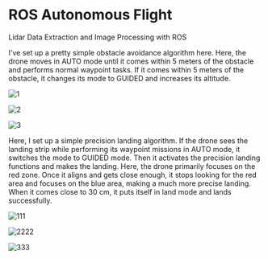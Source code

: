 # ROS Autonomous Flight
 Lidar Data Extraction and Image Processing with ROS 

I've set up a pretty simple obstacle avoidance algorithm here. Here, the drone moves in AUTO mode until 
it comes within 5 meters of the obstacle and performs normal waypoint tasks. If it comes within 5 meters of the obstacle,
it changes its mode to GUIDED and increases its altitude.

![1](https://user-images.githubusercontent.com/109924168/231140654-fb2fe544-0e7b-4fd8-a9f1-bace305c88f7.png)

![2](https://user-images.githubusercontent.com/109924168/231140678-e083567d-7320-4f49-9d2c-ad4cea34bb4c.png)

![3](https://user-images.githubusercontent.com/109924168/231140691-9b58225f-bd1a-4ddf-be97-2f377f0bcda2.png)


Here, I set up a simple precision landing algorithm. If the drone sees the landing strip while performing 
its waypoint missions in AUTO mode, it switches the mode to GUIDED mode. Then it activates the precision landing 
functions and makes the landing.
Here, the drone primarily focuses on the red zone. Once it aligns and gets close enough, it stops looking for the
red area and focuses on the blue area, making a much more precise landing. When it comes close to 30 cm, it puts 
itself in land mode and lands successfully.

![111](https://user-images.githubusercontent.com/109924168/231142076-124b8655-33f3-4066-842f-a0902092809e.png)

![2222](https://user-images.githubusercontent.com/109924168/231142092-6da5be41-4aba-4bbe-9332-38409e4fecf9.png)

![333](https://user-images.githubusercontent.com/109924168/231142102-61566483-1c54-4ca0-b001-6f1bd2b85499.png)

